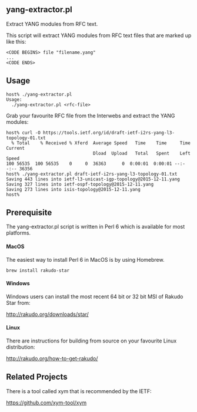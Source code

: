 yang-extractor.pl
-----------------

Extract YANG modules from RFC text.

This script will extract YANG modules from RFC text files that are marked up like this:

```
<CODE BEGINS> file "filename.yang"
...
<CODE ENDS>
```

Usage
-----

```
host% ./yang-extractor.pl
Usage:
  ./yang-extractor.pl <rfc-file>
```

Grab your favourite RFC file from the Interwebs and extract the YANG modules:
```
host% curl -O https://tools.ietf.org/id/draft-ietf-i2rs-yang-l3-topology-01.txt
  % Total    % Received % Xferd  Average Speed   Time    Time     Time  Current
                                 Dload  Upload   Total   Spent    Left  Speed
100 56535  100 56535    0     0  36363      0  0:00:01  0:00:01 --:--:-- 36356
host% ./yang-extractor.pl draft-ietf-i2rs-yang-l3-topology-01.txt
Saving 443 lines into ietf-l3-unicast-igp-topology@2015-12-11.yang
Saving 327 lines into ietf-ospf-topology@2015-12-11.yang
Saving 273 lines into isis-topology@2015-12-11.yang
host%
```

Prerequisite
------------

The yang-extractor.pl script is written in Perl 6 which is available for most platforms.

#### MacOS

The easiest way to install Perl 6 in MacOS is by using Homebrew.

    brew install rakudo-star

#### Windows

Windows users can install the most recent 64 bit or 32 bit MSI of Rakudo Star from:

http://rakudo.org/downloads/star/

#### Linux

There are instructions for building from source on your favourite Linux distribution:

http://rakudo.org/how-to-get-rakudo/

Related Projects
----------------

There is a tool called xym that is recommended by the IETF:

https://github.com/xym-tool/xym
